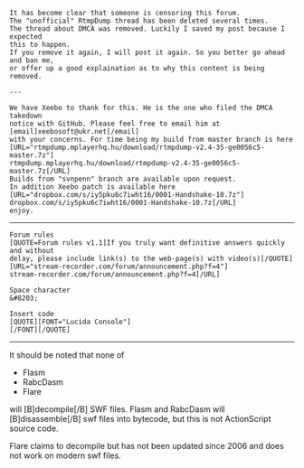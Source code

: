 ~~~
It has become clear that someone is censoring this forum.
The "unofficial" RtmpDump thread has been deleted several times.
The thread about DMCA was removed. Luckily I saved my post because I expected
this to happen.
If you remove it again, I will post it again. So you better go ahead and ban me,
or offer up a good explaination as to why this content is being removed.

---

We have Xeebo to thank for this. He is the one who filed the DMCA takedown
notice with GitHub. Please feel free to email him at
[email]xeebosoft@ukr.net[/email]
with your concerns. For time being my build from master branch is here
[URL="rtmpdump.mplayerhq.hu/download/rtmpdump-v2.4-35-ge0056c5-master.7z"]
rtmpdump.mplayerhq.hu/download/rtmpdump-v2.4-35-ge0056c5-master.7z[/URL]
Builds from "svnpenn" branch are available upon request.
In addition Xeebo patch is available here
[URL="dropbox.com/s/iy5pku6c7iwht16/0001-Handshake-10.7z"]
dropbox.com/s/iy5pku6c7iwht16/0001-Handshake-10.7z[/URL]
enjoy.
~~~

---

~~~
Forum rules
[QUOTE=Forum rules v1.1]If you truly want definitive answers quickly and without
delay, please include link(s) to the web-page(s) with video(s)[/QUOTE]
[URL="stream-recorder.com/forum/announcement.php?f=4"]
stream-recorder.com/forum/announcement.php?f=4[/URL]

Space character
&#8203;

Insert code
[QUOTE][FONT="Lucida Console"]
[/FONT][/QUOTE]
~~~

---

It should be noted that none of

* Flasm
* RabcDasm
* Flare

will [B]decompile[/B] SWF files. Flasm and RabcDasm will [B]disassemble[/B] swf
files into bytecode, but this is not ActionScript source code.

Flare claims to decompile but has not been updated since 2006 and does not work
on modern swf files.
